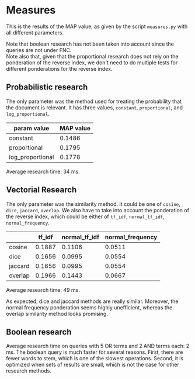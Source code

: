 Measures
========


This is the results of the MAP value, as given by the script `measures.py` with all different parameters.

Note that boolean research has not been taken into account since the queries are not under FNC.  
Note also that, given that the proportional research does not rely on the ponderation of the reverse index, we don't need to do multiple tests for different ponderations for the reverse index.

Probabilistic research
----------------------

The only parameter was the method used for treating the probability that the document is relevant. It has three values, `constant`, `proportional`, and `log_proportional`.

| param value | MAP value |
|-------------|-----------|
|constant     | 0.1486    | 
|proportional | 0.1795    |
|log_proportional | 0.1778|

Average research time: 34 ms.


Vectorial Research
------------------

The only parameter was the similarity method. It could be one of `cosine`, `dice`, `jaccard`, `overlap`.
We also have to take into account the ponderation of the reverse index, which could be either of `tf_idf`, `normal_tf_idf`, `normal_frequency`.

|           | tf_idf   | normal_tf_idf | normal_frequency |
|-----------|----------|---------------|------------------|
| cosine    | 0.1887   | 0.1106        | 0.0511           |
| dice      | 0.1656   | 0.0995        | 0.0554           |
| jaccard   | 0.1656   | 0.0995        | 0.0554           |
| overlap   | 0.1966   | 0.1443        | 0.0667           |

Average research time: 49 ms.

As expected, dice and jaccard methods are really similar. Moreover, the normal frequency ponderation seems highly unefficient, whereas the overlap similarity method looks promising. 


Boolean research
----------------

Average research time on queries with 5 OR terms and 2 AND terms each: 2 ms.
The boolean query is much faster for several reasons. First, there are fewer words to stem, which is one of the slowest operations. Second, it is optimized when sets of results are small, which is not the case for other research methods.
